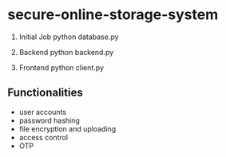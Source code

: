# secure-online-storage-system

1. Initial Job
python database.py

2. Backend
python backend.py

3. Frontend
python client.py

## Functionalities
- user accounts
- password hashing
- file encryption and uploading
- access control
- OTP
